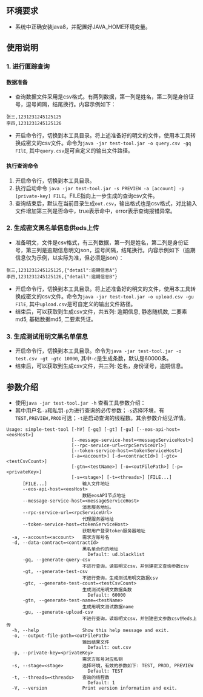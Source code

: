## 环境要求
* 系统中正确安装java8，并配置好JAVA_HOME环境变量。

## 使用说明
### 1. 进行匿踪查询

#### 数据准备
* 查询数据文件采用是csv格式。有两列数据，第一列是姓名，第二列是身份证号，逗号间隔，结尾换行。内容示例如下：

```
张三,1231231245125125
李四,1231231245125126
```
* 开启命令行，切换到本工具目录。将上述准备好的明文的文件，使用本工具转换成密文的csv文件。命令为```java -jar test-tool.jar -o query.csv -gq FIlE```, 其中```query.csv```是可自定义的输出文件路径。
#### 执行查询命令

1. 开启命令行，切换到本工具目录。
2. 执行启动命令 ```java -jar test-tool.jar -s PREVIEW -a [account] -p [private-key] FILE```。FILE指向上一步生成的查询csv文件。
3. 查询结束后，默认在当前目录生成```out.csv```，输出格式也是csv格式，对比输入文件增加第三列是否命中，true表示命中，error表示查询报错异常。

### 2. 生成密文黑名单信息供eds上传

* 准备明文，文件是csv格式，有三列数据，第一列是姓名，第二列是身份证号，第三列是逾期信息明文json，逗号间隔，结尾换行。内容示例如下（逾期信息仅为示例，以实际为准，但必须是json）：

```
张三,1231231245125125,{"detail":逾期信息A"}
李四,1231231245125126,{"detail":逾期信息B"}
```
* 开启命令行，切换到本工具目录。将上述准备好的明文的文件，使用本工具转换成密文的csv文件。命令为```java -jar test-tool.jar -o upload.csv -gu FIlE```, 其中```upload.csv```是可自定义的输出文件路径。
* 结束后，可以获取到生成csv文件，共五列: 逾期信息, 静态随机数, 二要素md5, 基础数据md5, 二要素凭证。

### 3. 生成测试用明文黑名单信息

* 开启命令行，切换到本工具目录。命令为```java -jar test-tool.jar -o test.csv -gt -gtc 10000```, 其中```-c```是生成条数，默认是60000条。
* 结束后，可以获取到生成csv文件，共三列: 姓名，身份证号，逾期信息。

## 参数介绍

* 使用```java -jar test-tool.jar -h``` 查看工具参数介绍：
* 其中用户名```-a```和私钥```-p```为进行查询的必传参数；```-s```选择环境，有```TEST,PREVIEW,PROD```可选；```-t```是启动查询的线程数。其余参数介绍见详情。

```
Usage: simple-test-tool [-hV] [-gq] [-gt] [-gu] [--eos-api-host=<eosHost>]
                        [--message-service-host=<messageServiceHost>]
                        [--rpc-service-url=<rpcServiceUrl>]
                        [--token-service-host=<tokenServiceHost>]
                        [-a=<account>] [-d=<contractId>] [-gtc=<testCsvCount>]
                        [-gtn=<testName>] [-o=<outFilePath>] [-p=<privateKey>]
                        [-s=<stage>] [-t=<threads>] [FILE...]
      [FILE...]             输入文件地址
      --eos-api-host=<eosHost>
                            数链eosAPI节点地址
      --message-service-host=<messageServiceHost>
                            消息服务地址。
      --rpc-service-url=<rpcServiceUrl>
                            代理服务器地址
      --token-service-host=<tokenServiceHost>
                            获取用户登录token服务器地址
  -a, --account=<account>   需求方账号名
  -d, --data-contract=<contractId>
                            黑名单合约的地址
                              Default: ud.blacklist
      -gq, --generate-query-csv
                            不进行查询，读取明文csv，并创建密文查询参数csv
      -gt, --generate-test-csv
                            不进行查询，生成测试用明文数据csv
      -gtc, --generate-test-count=<testCsvCount>
                            生成测试用明文数据条数
                              Default: 60000
      -gtn, --generate-test-name=<testName>
                            生成用明文测试数据name
      -gu, --generate-upload-csv
                            不进行查询，读取明文csv，并创建密文参数csv供eds上传
  -h, --help                Show this help message and exit.
  -o, --output-file-path=<outFilePath>
                            输出结果文件
                              Default: out.csv
  -p, --private-key=<privateKey>
                            需求方账号对应私钥
  -s, --stage=<stage>       选择环境，有效的参数如下: TEST, PROD, PREVIEW
                              Default: TEST
  -t, --threads=<threads>   查询的线程数
                              Default: 1
  -V, --version             Print version information and exit.
```
